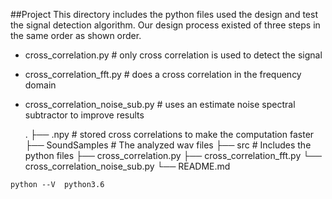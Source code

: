 ##Project
This directory includes the python files used the design and test the signal detection algorithm.
Our design process existed of three steps in the same order as shown order.
* cross_correlation.py          # only cross correlation is used to detect the signal
* cross_correlation_fft.py      # does a cross correlation in the frequency domain
* cross_correlation_noise_sub.py # uses an estimate noise spectral subtractor to improve results

    .
    ├── .npy                    # stored cross correlations to make the computation faster
    ├── SoundSamples            # The analyzed wav files
    ├── src                     # Includes the python files
           ├── cross_correlation.py
           ├── cross_correlation_fft.py
           └── cross_correlation_noise_sub.py
    └── README.md
 ```
python --V  python3.6
```